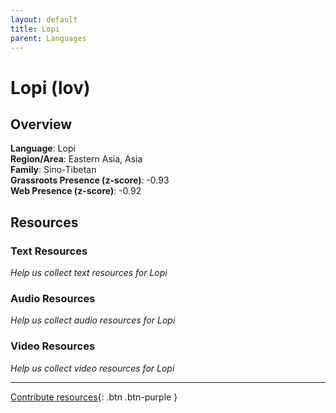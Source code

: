 ```yaml
---
layout: default
title: Lopi
parent: Languages
---
```


# Lopi (lov)

## Overview

**Language**: Lopi  
**Region/Area**: Eastern Asia, Asia  
**Family**: Sino-Tibetan  
**Grassroots Presence (z-score)**: -0.93  
**Web Presence (z-score)**: -0.92  

## Resources

### Text Resources
*Help us collect text resources for Lopi*

### Audio Resources
*Help us collect audio resources for Lopi*

### Video Resources
*Help us collect video resources for Lopi*

---

[Contribute resources](https://forms.office.com/e/1SfLJx3u1r){: .btn .btn-purple }
